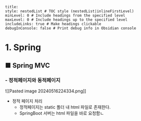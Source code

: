 ```table-of-contents
title: 
style: nestedList # TOC style (nestedList|inlineFirstLevel)
minLevel: 0 # Include headings from the specified level
maxLevel: 0 # Include headings up to the specified level
includeLinks: true # Make headings clickable
debugInConsole: false # Print debug info in Obsidian console
```

# 1. Spring
## ■ Spring MVC
### - 정적페이지와 동적페이지
![[Pasted image 20240516224334.png]]
- 정적 페이지 처리
	- 정적페이지는 static 폴더 내 html 파일로 존재한다.
	- SpringBoot 서버는 html 파일을 바로 요청함ㄴ 